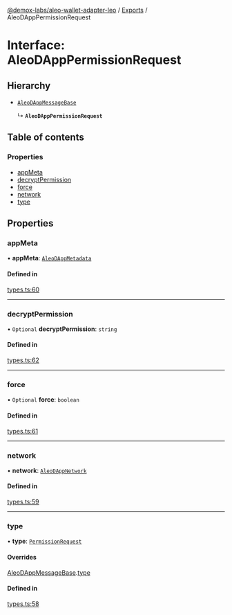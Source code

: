 [@demox-labs/aleo-wallet-adapter-leo](../README.md) / [Exports](../modules.md) / AleoDAppPermissionRequest

# Interface: AleoDAppPermissionRequest

## Hierarchy

- [`AleoDAppMessageBase`](AleoDAppMessageBase.md)

  ↳ **`AleoDAppPermissionRequest`**

## Table of contents

### Properties

- [appMeta](AleoDAppPermissionRequest.md#appmeta)
- [decryptPermission](AleoDAppPermissionRequest.md#decryptpermission)
- [force](AleoDAppPermissionRequest.md#force)
- [network](AleoDAppPermissionRequest.md#network)
- [type](AleoDAppPermissionRequest.md#type)

## Properties

### appMeta

• **appMeta**: [`AleoDAppMetadata`](AleoDAppMetadata.md)

#### Defined in

[types.ts:60](https://github.com/demox-labs/aleo-wallet-adapter/blob/77a8a54/packages/wallets/leo/types.ts#L60)

___

### decryptPermission

• `Optional` **decryptPermission**: `string`

#### Defined in

[types.ts:62](https://github.com/demox-labs/aleo-wallet-adapter/blob/77a8a54/packages/wallets/leo/types.ts#L62)

___

### force

• `Optional` **force**: `boolean`

#### Defined in

[types.ts:61](https://github.com/demox-labs/aleo-wallet-adapter/blob/77a8a54/packages/wallets/leo/types.ts#L61)

___

### network

• **network**: [`AleoDAppNetwork`](../modules.md#aleodappnetwork)

#### Defined in

[types.ts:59](https://github.com/demox-labs/aleo-wallet-adapter/blob/77a8a54/packages/wallets/leo/types.ts#L59)

___

### type

• **type**: [`PermissionRequest`](../enums/AleoDAppMessageType.md#permissionrequest)

#### Overrides

[AleoDAppMessageBase](AleoDAppMessageBase.md).[type](AleoDAppMessageBase.md#type)

#### Defined in

[types.ts:58](https://github.com/demox-labs/aleo-wallet-adapter/blob/77a8a54/packages/wallets/leo/types.ts#L58)
